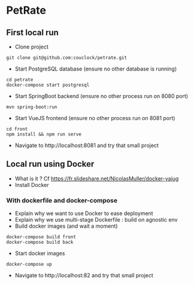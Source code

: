 # PetRate

## First local run

- Clone project 

```
git clone git@github.com:couclock/petrate.git
```
- Start PostgreSQL database (ensure no other database is running)
```
cd petrate
docker-compose start postgresql
```
- Start SpringBoot backend (ensure no other process run on 8080 port)
```
mvn spring-boot:run
```
- Start VueJS frontend (ensure no other process run on 8081 port)
```
cd front
npm install && npm run serve
```
- Navigate to http://localhost:8081 and try that small project

## Local run using Docker

- What is it ? Cf https://fr.slideshare.net/NicolasMuller/docker-yajug
- Install Docker

### With dockerfile and docker-compose

- Explain why we want to use Docker to ease deployment
- Explain why we use multi-stage Dockerfile : build on agnostic env
- Build docker images (and wait a moment)
```
docker-compose build front
docker-compose build back
```
- Start docker images
```
docker-compose up
```
- Navigate to http://localhost:82 and try that small project

